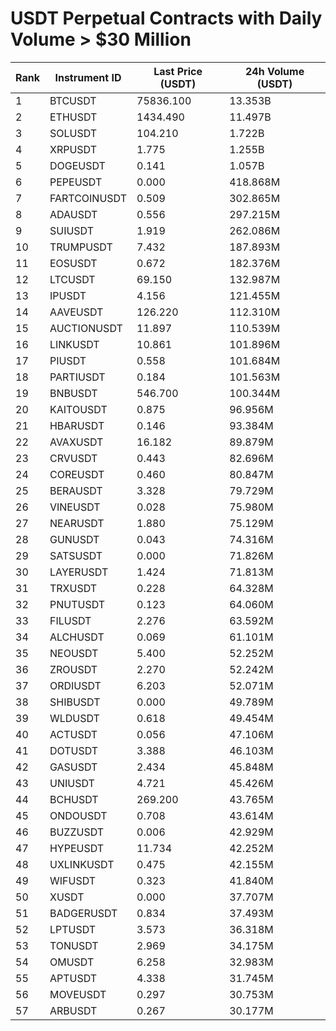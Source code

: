 # USDT Perpetual Contracts with Daily Volume > $30 Million

| Rank | Instrument ID | Last Price (USDT) | 24h Volume (USDT) |
|------|---------------|-------------------|-------------------|
| 1 | BTCUSDT | 75836.100 | 13.353B |
| 2 | ETHUSDT | 1434.490 | 11.497B |
| 3 | SOLUSDT | 104.210 | 1.722B |
| 4 | XRPUSDT | 1.775 | 1.255B |
| 5 | DOGEUSDT | 0.141 | 1.057B |
| 6 | PEPEUSDT | 0.000 | 418.868M |
| 7 | FARTCOINUSDT | 0.509 | 302.865M |
| 8 | ADAUSDT | 0.556 | 297.215M |
| 9 | SUIUSDT | 1.919 | 262.086M |
| 10 | TRUMPUSDT | 7.432 | 187.893M |
| 11 | EOSUSDT | 0.672 | 182.376M |
| 12 | LTCUSDT | 69.150 | 132.987M |
| 13 | IPUSDT | 4.156 | 121.455M |
| 14 | AAVEUSDT | 126.220 | 112.310M |
| 15 | AUCTIONUSDT | 11.897 | 110.539M |
| 16 | LINKUSDT | 10.861 | 101.896M |
| 17 | PIUSDT | 0.558 | 101.684M |
| 18 | PARTIUSDT | 0.184 | 101.563M |
| 19 | BNBUSDT | 546.700 | 100.344M |
| 20 | KAITOUSDT | 0.875 | 96.956M |
| 21 | HBARUSDT | 0.146 | 93.384M |
| 22 | AVAXUSDT | 16.182 | 89.879M |
| 23 | CRVUSDT | 0.443 | 82.696M |
| 24 | COREUSDT | 0.460 | 80.847M |
| 25 | BERAUSDT | 3.328 | 79.729M |
| 26 | VINEUSDT | 0.028 | 75.980M |
| 27 | NEARUSDT | 1.880 | 75.129M |
| 28 | GUNUSDT | 0.043 | 74.316M |
| 29 | SATSUSDT | 0.000 | 71.826M |
| 30 | LAYERUSDT | 1.424 | 71.813M |
| 31 | TRXUSDT | 0.228 | 64.328M |
| 32 | PNUTUSDT | 0.123 | 64.060M |
| 33 | FILUSDT | 2.276 | 63.592M |
| 34 | ALCHUSDT | 0.069 | 61.101M |
| 35 | NEOUSDT | 5.400 | 52.252M |
| 36 | ZROUSDT | 2.270 | 52.242M |
| 37 | ORDIUSDT | 6.203 | 52.071M |
| 38 | SHIBUSDT | 0.000 | 49.789M |
| 39 | WLDUSDT | 0.618 | 49.454M |
| 40 | ACTUSDT | 0.056 | 47.106M |
| 41 | DOTUSDT | 3.388 | 46.103M |
| 42 | GASUSDT | 2.434 | 45.848M |
| 43 | UNIUSDT | 4.721 | 45.426M |
| 44 | BCHUSDT | 269.200 | 43.765M |
| 45 | ONDOUSDT | 0.708 | 43.614M |
| 46 | BUZZUSDT | 0.006 | 42.929M |
| 47 | HYPEUSDT | 11.734 | 42.252M |
| 48 | UXLINKUSDT | 0.475 | 42.155M |
| 49 | WIFUSDT | 0.323 | 41.840M |
| 50 | XUSDT | 0.000 | 37.707M |
| 51 | BADGERUSDT | 0.834 | 37.493M |
| 52 | LPTUSDT | 3.573 | 36.318M |
| 53 | TONUSDT | 2.969 | 34.175M |
| 54 | OMUSDT | 6.258 | 32.983M |
| 55 | APTUSDT | 4.338 | 31.745M |
| 56 | MOVEUSDT | 0.297 | 30.753M |
| 57 | ARBUSDT | 0.267 | 30.177M |
